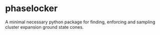 # phaselocker
A minimal necessary python package for finding, enforcing and sampling cluster expansion ground state cones.
